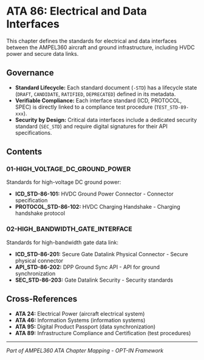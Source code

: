 # ATA 86: Electrical and Data Interfaces

This chapter defines the standards for electrical and data interfaces between the AMPEL360 aircraft and ground infrastructure, including HVDC power and secure data links.

## Governance
* **Standard Lifecycle:** Each standard document (`-STD`) has a lifecycle state (`DRAFT`, `CANDIDATE`, `RATIFIED`, `DEPRECATED`) defined in its metadata.
* **Verifiable Compliance:** Each interface standard (ICD, PROTOCOL, SPEC) is directly linked to a compliance test procedure (`TEST_STD-89-xxx`).
* **Security by Design:** Critical data interfaces include a dedicated security standard (`SEC_STD`) and require digital signatures for their API specifications.

## Contents

### 01-HIGH_VOLTAGE_DC_GROUND_POWER
Standards for high-voltage DC ground power:
- **ICD_STD-86-101:** HVDC Ground Power Connector - Connector specification
- **PROTOCOL_STD-86-102:** HVDC Charging Handshake - Charging handshake protocol

### 02-HIGH_BANDWIDTH_GATE_INTERFACE
Standards for high-bandwidth gate data link:
- **ICD_STD-86-201:** Secure Gate Datalink Physical Connector - Secure physical connector
- **API_STD-86-202:** DPP Ground Sync API - API for ground synchronization
- **SEC_STD-86-203:** Gate Datalink Security - Security standards

## Cross-References
- **ATA 24:** Electrical Power (aircraft electrical system)
- **ATA 46:** Information Systems (information systems)
- **ATA 95:** Digital Product Passport (data synchronization)
- **ATA 89:** Infrastructure Compliance and Certification (test procedures)

---

*Part of AMPEL360 ATA Chapter Mapping - OPT-IN Framework*
